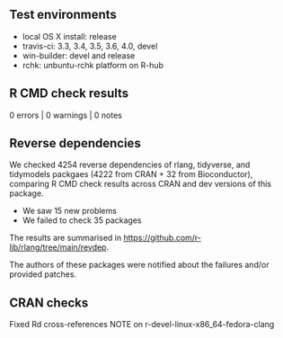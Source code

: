 ## Test environments

* local OS X install: release
* travis-ci: 3.3, 3.4, 3.5, 3.6, 4.0, devel
* win-builder: devel and release
* rchk: unbuntu-rchk platform on R-hub


## R CMD check results

0 errors | 0 warnings | 0 notes


## Reverse dependencies

We checked 4254 reverse dependencies of rlang, tidyverse, and tidymodels packgaes (4222 from CRAN + 32 from Bioconductor), comparing R CMD check results across CRAN and dev versions of this package.

 * We saw 15 new problems
 * We failed to check 35 packages

The results are summarised in <https://github.com/r-lib/rlang/tree/main/revdep>.

The authors of these packages were notified about the failures and/or provided patches.


## CRAN checks

Fixed Rd cross-references NOTE on r-devel-linux-x86_64-fedora-clang
